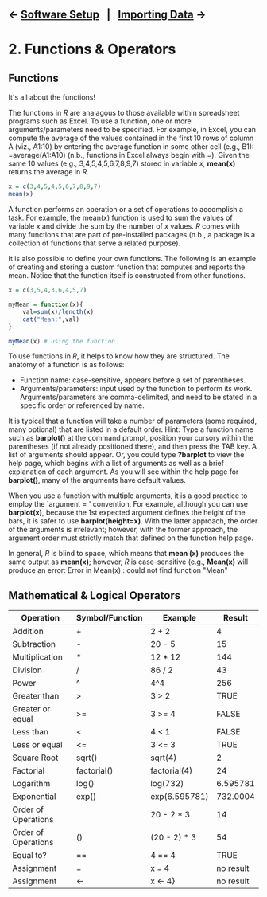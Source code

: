 ← [Software Setup](01-software-setup.md)&nbsp;&nbsp;&nbsp;|&nbsp;&nbsp;&nbsp;[Importing Data](03-importing-data.md) →
---

# 2. Functions & Operators

## Functions

It's all about the functions!

The functions in *R* are analagous to those available within spreadsheet programs such as Excel. To use a function, one or more arguments/parameters need to be specified. For example, in Excel, you can compute the average of the values contained in the first 10 rows of column A (viz., A1:10) by entering the average function in some other cell (e.g., B1): =average(A1:A10) (n.b., functions in Excel always begin with =). Given the same 10 values (e.g., 3,4,5,4,5,6,7,8,9,7) stored in variable *x*, **mean(x)** returns the average in *R*.

```r
x = c(3,4,5,4,5,6,7,8,9,7)
mean(x)
```

A function performs an operation or a set of operations to accomplish a task. For example, the mean(x) function is used to sum the values of variable *x* and divide the sum by the number of *x* values. *R* comes with many functions that are part of pre-installed packages (n.b., a package is a collection of functions that serve a related purpose).

It is also possible to define your own functions. The following is an example of creating and storing a custom function that computes and reports the mean. Notice that the function itself is constructed from other functions.

```r
x = c(3,5,4,3,6,4,5,7)

myMean = function(x){
    val=sum(x)/length(x)
    cat("Mean:",val)
}

myMean(x) # using the function
```

To use functions in *R*, it helps to know how they are structured. The anatomy of a function is as follows:

- Function name: case-sensitive, appears before a set of parentheses.
- Arguments/parameters: input used by the function to perform its work. Arguments/parameters are comma-delimited, and need to be stated in a specific order or referenced by name.

It is typical that a function will take a number of parameters (some required, many optional) that are listed in a default order. Hint: Type a function name such as **barplot()** at the command prompt, position your cursory within the parentheses (if not already positioned there), and then press the TAB key. A list of arguments should appear. Or, you could type **?barplot** to view the help page, which begins with a list of arguments as well as a brief explanation of each argument. As you will see within the help page for **barplot()**, many of the arguments have default values.

When you use a function with multiple arguments, it is a good practice to employ the `argument = ' convention. For example, although you can use **barplot(x)**, because the 1st expected argument defines the height of the bars, it is safer to use **barplot(height=x)**. With the latter approach, the order of the arguments is irrelevant; however, with the former approach, the argument order must strictly match that defined on the function help page.

In general, *R* is blind to space, which means that **mean (x)** produces the same output as **mean(x)**; however, *R* is case-sensitive (e.g., **Mean(x)** will produce an error: Error in Mean(x) : could not find function "Mean"


## Mathematical & Logical Operators

| Operation | Symbol/Function | Example | Result |
| --- | --- | --- | --- |
| Addition | + | 2 + 2 | 4 |
| Subtraction | - | 20 - 5 | 15 |
| Multiplication | * | 12 * 12 | 144 |
| Division | / | 86 / 2 | 43 |
| Power | ^ | 4^4 | 256 |
| Greater than | > | 3 > 2 | TRUE |
| Greater or equal | >= |  3 >= 4 | FALSE |
| Less than | < |  4 < 1 | FALSE |
| Less or equal | <= |  3 <= 3 | TRUE |
| Square Root | sqrt() |  sqrt(4) | 2 |
| Factorial | factorial() |  factorial(4) | 24 |
| Logarithm | log() |  log(732) | 6.595781 |
| Exponential | exp() |  exp(6.595781) | 732.0004 |
| Order of Operations | |  20 - 2 * 3 | 14 |
| Order of Operations | () | (20 - 2) * 3 | 54 |
| Equal to? | == |  4 == 4 | TRUE |
| Assignment | = |  x = 4 | no result |
| Assignment | <- |  x <- 4} | no result |